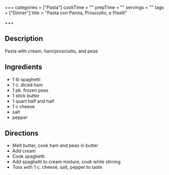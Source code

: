 +++
categories = ["Pasta"]
cookTime = ""
prepTime = ""
servings = ""
tags = ["Dinner"]
title = "Pasta con Panna, Prosciutto, e Piselli"

+++
## Description

Pasta with cream, ham/prosciutto, and peas

## Ingredients

* 1 lb spaghetti
* 1 c. diced ham
* 1 pk. frozen peas
* 1 stick butter
* 1 quart half and half
* 1 c cheese
* salt
* pepper

## Directions

* Melt butter, cook ham and peas in butter
* Add cream
* Cook spaghetti
* Add spaghetti to cream mixture, cook while stirring
* Toss with 1 c. cheese, salt, pepper to taste